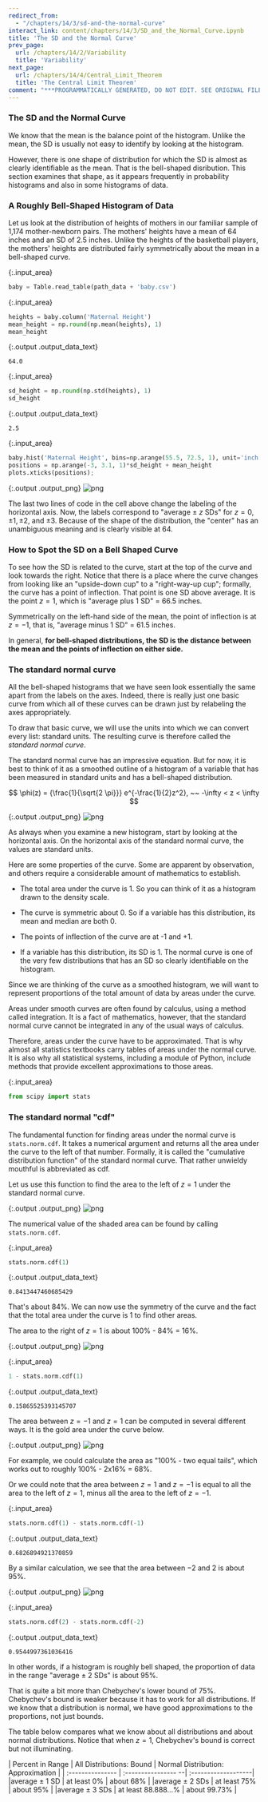 ```yaml
---
redirect_from:
  - "/chapters/14/3/sd-and-the-normal-curve"
interact_link: content/chapters/14/3/SD_and_the_Normal_Curve.ipynb
title: 'The SD and the Normal Curve'
prev_page:
  url: /chapters/14/2/Variability
  title: 'Variability'
next_page:
  url: /chapters/14/4/Central_Limit_Theorem
  title: 'The Central Limit Theorem'
comment: "***PROGRAMMATICALLY GENERATED, DO NOT EDIT. SEE ORIGINAL FILES IN /content***"
---
```





### The SD and the Normal Curve

We know that the mean is the balance point of the histogram. Unlike the mean, the SD is usually not easy to identify by looking at the histogram. 

However, there is one shape of distribution for which the SD is almost as clearly identifiable as the mean. That is the bell-shaped disribution. This section examines that shape, as it appears frequently in probability histograms and also in some histograms of data.  

### A Roughly Bell-Shaped Histogram of Data
Let us look at the distribution of heights of mothers in our familiar sample of 1,174 mother-newborn pairs. The mothers' heights have a mean of 64 inches and an SD of 2.5 inches. Unlike the heights of the basketball players, the mothers' heights are distributed fairly symmetrically about the mean in a bell-shaped curve.



{:.input_area}
```python
baby = Table.read_table(path_data + 'baby.csv')
```




{:.input_area}
```python
heights = baby.column('Maternal Height')
mean_height = np.round(np.mean(heights), 1)
mean_height
```





{:.output .output_data_text}
```
64.0
```





{:.input_area}
```python
sd_height = np.round(np.std(heights), 1)
sd_height
```





{:.output .output_data_text}
```
2.5
```





{:.input_area}
```python
baby.hist('Maternal Height', bins=np.arange(55.5, 72.5, 1), unit='inch')
positions = np.arange(-3, 3.1, 1)*sd_height + mean_height
plots.xticks(positions);
```



{:.output .output_png}
![png](../../../images/chapters/14/3/SD_and_the_Normal_Curve_6_0.png)



The last two lines of code in the cell above change the labeling of the horizontal axis. Now, the labels correspond to "average $\pm$ $z$ SDs" for $z = 0, \pm 1, \pm 2$, and $\pm 3$. Because of the shape of the distribution, the "center" has an unambiguous meaning and is clearly visible at 64.

### How to Spot the SD on a Bell Shaped Curve

To see how the SD is related to the curve, start at the top of the curve and look towards the right. Notice that there is a place where the curve changes from looking like an "upside-down cup" to a "right-way-up cup"; formally, the curve has a point of inflection. That point is one SD above average. It is the point $z=1$, which is "average plus 1 SD" = 66.5 inches.

Symmetrically on the left-hand side of the mean, the point of inflection is at $z=-1$, that is, "average minus 1 SD" = 61.5 inches. 

In general, **for bell-shaped distributions, the SD is the distance between the mean and the points of inflection on either side.**

### The standard normal curve

All the bell-shaped histograms that we have seen look essentially the same apart from the labels on the axes. Indeed, there is really just one basic curve from which all of these curves can be drawn just by relabeling the axes appropriately. 

To draw that basic curve, we will use the units into which we can convert every list: standard units. The resulting curve is therefore called the *standard normal curve*. 

The standard normal curve has an impressive equation. But for now, it is best to think of it as a smoothed outline of a histogram of a variable that has been measured in standard units and has a bell-shaped distribution.

$$
\phi(z) = {\frac{1}{\sqrt{2 \pi}}} e^{-\frac{1}{2}z^2}, ~~ -\infty < z < \infty
$$





{:.output .output_png}
![png](../../../images/chapters/14/3/SD_and_the_Normal_Curve_11_0.png)



As always when you examine a new histogram, start by looking at the horizontal axis. On the horizontal axis of the standard normal curve, the values are standard units. 

Here are some properties of the curve. Some are apparent by observation, and others require a considerable amount of mathematics to establish.

- The total area under the curve is 1. So you can think of it as a histogram drawn to the density scale.

- The curve is symmetric about 0. So if a variable has this distribution, its mean and median are both 0.

- The points of inflection of the curve are at -1 and +1. 

- If a variable has this distribution, its SD is 1. The normal curve is one of the very few distributions that has an SD so clearly identifiable on the histogram.

Since we are thinking of the curve as a smoothed histogram, we will want to represent proportions of the total amount of data by areas under the curve. 

Areas under smooth curves are often found by calculus, using a method called integration. It is a fact of mathematics, however, that the standard normal curve cannot be integrated in any of the usual ways of calculus. 

Therefore, areas under the curve have to be approximated. That is why almost all statistics textbooks carry tables of areas under the normal curve. It is also why all statistical systems, including a module of Python, include methods that provide excellent approximations to those areas.



{:.input_area}
```python
from scipy import stats
```


### The standard normal "cdf"

The fundamental function for finding areas under the normal curve is `stats.norm.cdf`. It takes a numerical argument and returns all the area under the curve to the left of that number. Formally, it is called the "cumulative distribution function" of the standard normal curve. That rather unwieldy mouthful is abbreviated as cdf.

Let us use this function to find the area to the left of $z=1$ under the standard normal curve. 





{:.output .output_png}
![png](../../../images/chapters/14/3/SD_and_the_Normal_Curve_16_0.png)



The numerical value of the shaded area can be found by calling `stats.norm.cdf`.



{:.input_area}
```python
stats.norm.cdf(1)
```





{:.output .output_data_text}
```
0.8413447460685429
```



That's about 84%. We can now use the symmetry of the curve and the fact that the total area under the curve is 1 to find other areas. 

The area to the right of $z=1$ is about 100% - 84% = 16%.





{:.output .output_png}
![png](../../../images/chapters/14/3/SD_and_the_Normal_Curve_20_0.png)





{:.input_area}
```python
1 - stats.norm.cdf(1)
```





{:.output .output_data_text}
```
0.15865525393145707
```



The area between $z=-1$ and $z=1$ can be computed in several different ways.  It is the gold area under the curve below. 





{:.output .output_png}
![png](../../../images/chapters/14/3/SD_and_the_Normal_Curve_23_0.png)



For example, we could calculate the area as "100% - two equal tails", which works out to roughly 100% - 2x16% = 68%.

Or we could note that the area between $z=1$ and $z=-1$ is equal to all the area to the left of $z=1$, minus all the area to the left of $z=-1$.



{:.input_area}
```python
stats.norm.cdf(1) - stats.norm.cdf(-1)
```





{:.output .output_data_text}
```
0.6826894921370859
```



By a similar calculation, we see that the area between $-2$ and 2 is about 95%.





{:.output .output_png}
![png](../../../images/chapters/14/3/SD_and_the_Normal_Curve_27_0.png)





{:.input_area}
```python
stats.norm.cdf(2) - stats.norm.cdf(-2)
```





{:.output .output_data_text}
```
0.9544997361036416
```



In other words, if a histogram is roughly bell shaped, the proportion of data in the range "average $\pm$ 2 SDs" is about 95%. 

That is quite a bit more than Chebychev's lower bound of 75%. Chebychev's bound is weaker because it has to work for all distributions. If we know that a distribution is normal, we have good approximations to the proportions, not just bounds.

The table below compares what we know about all distributions and about normal distributions. Notice that when $z=1$, Chebychev's bound is correct but not illuminating.

| Percent in Range   | All Distributions: Bound   | Normal Distribution: Approximation |
| :---------------   | :---------------- --| :-------------------|
|average $\pm$ 1 SD  | at least 0%         | about 68%           |
|average $\pm$ 2 SDs | at least 75%        | about 95%           |
|average $\pm$ 3 SDs | at least 88.888...% | about 99.73%        |
